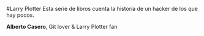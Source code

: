 #Larry Plotter
Esta serie de libros cuenta la historia de un hacker de los que hay pocos.

**Alberto Casero**, Git lover & Larry Plotter fan



